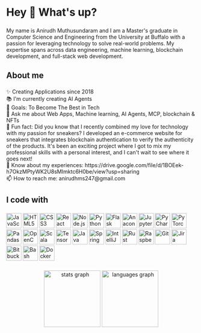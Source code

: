<h1 align="left">Hey 👋 What's up?</h1>

###

<p align="left">My name is Anirudh Muthusundaram and I am a Master's graduate in Computer Science and Engineering from the University at Buffalo with a passion for leveraging technology to solve real-world problems. My expertise spans across data engineering, machine learning, blockchain development, and full-stack web development.</p>

###

<h2 align="left">About me</h2>

###

<p align="left">✨ Creating Applications since 2018<br>📚 I'm currently creating AI Agents<br>🎯 Goals: To Become The Best in Tech<br>💬 Ask me about Web Apps, Machine learning, AI Agents, MCP, blockchain & NFTs<br>🎲 Fun fact: Did you know that I recently combined my love for technology with my passion for sneakers? I developed an e-commerce website for sneakers that integrates blockchain authentication to verify the authenticity of the products. It's been an exciting project where I got to mix my professional skills with a personal interest, and I can't wait to see where it goes next!<br>📄 Know about my experiences: https://drive.google.com/file/d/1BOEek-h7OkzMPtyWK2U8sMImktc6H0be/view?usp=sharing<br>📫 How to reach me: anirudhms247@gmail.com</p>

###

<h2 align="left">I code with</h2>

###

<p align="left">
<img src="https://cdn.jsdelivr.net/gh/devicons/devicon/icons/javascript/javascript-original.svg" height="40" alt="JavaScript" />
<img src="https://cdn.jsdelivr.net/gh/devicons/devicon/icons/html5/html5-original.svg" height="40" alt="HTML5" />
<img src="https://cdn.jsdelivr.net/gh/devicons/devicon/icons/css3/css3-original.svg" height="40" alt="CSS3" />
<img src="https://cdn.jsdelivr.net/gh/devicons/devicon/icons/react/react-original.svg" height="40" alt="React" />
<img src="https://cdn.jsdelivr.net/gh/devicons/devicon/icons/nodejs/nodejs-original.svg" height="40" alt="Node.js" />
<img src="https://cdn.jsdelivr.net/gh/devicons/devicon/icons/python/python-original.svg" height="40" alt="Python" />
<img src="https://cdn.jsdelivr.net/gh/devicons/devicon/icons/flask/flask-original.svg" height="40" alt="Flask" />
<img src="https://cdn.jsdelivr.net/gh/devicons/devicon/icons/anaconda/anaconda-original.svg" height="40" alt="Anaconda" />
<img src="https://cdn.jsdelivr.net/gh/devicons/devicon/icons/jupyter/jupyter-original.svg" height="40" alt="Jupyter" />
<img src="https://cdn.jsdelivr.net/gh/devicons/devicon/icons/pycharm/pycharm-original.svg" height="40" alt="PyCharm" />
<img src="https://cdn.jsdelivr.net/gh/devicons/devicon/icons/pytorch/pytorch-original.svg" height="40" alt="PyTorch" />
<img src="https://cdn.jsdelivr.net/gh/devicons/devicon/icons/pandas/pandas-original.svg" height="40" alt="Pandas" />
<img src="https://cdn.jsdelivr.net/gh/devicons/devicon/icons/opencv/opencv-original.svg" height="40" alt="OpenCV" />
<img src="https://cdn.jsdelivr.net/gh/devicons/devicon/icons/scala/scala-original.svg" height="40" alt="Scala" />
<img src="https://cdn.jsdelivr.net/gh/devicons/devicon/icons/tensorflow/tensorflow-original.svg" height="40" alt="TensorFlow" />
<img src="https://cdn.jsdelivr.net/gh/devicons/devicon/icons/java/java-original.svg" height="40" alt="Java" />
<img src="https://cdn.jsdelivr.net/gh/devicons/devicon/icons/spring/spring-original.svg" height="40" alt="Spring" />
<img src="https://cdn.jsdelivr.net/gh/devicons/devicon/icons/intellij/intellij-original.svg" height="40" alt="IntelliJ" />
<img src="https://cdn.jsdelivr.net/gh/devicons/devicon@latest/icons/rust/rust-original.svg" height="40" alt="Rust" />
<img src="https://cdn.jsdelivr.net/gh/devicons/devicon/icons/raspberrypi/raspberrypi-original.svg" height="40" alt="Raspberry Pi" />
<img src="https://cdn.jsdelivr.net/gh/devicons/devicon/icons/git/git-original.svg" height="40" alt="Git" />
<img src="https://cdn.jsdelivr.net/gh/devicons/devicon/icons/jira/jira-original.svg" height="40" alt="Jira" />
<img src="https://cdn.jsdelivr.net/gh/devicons/devicon/icons/bitbucket/bitbucket-original.svg" height="40" alt="Bitbucket" />
<img src="https://cdn.jsdelivr.net/gh/devicons/devicon/icons/bash/bash-original.svg" height="40" alt="Bash" />
<img src="https://cdn.jsdelivr.net/gh/devicons/devicon/icons/docker/docker-original.svg" height="40" alt="Docker" />
</p>

###

<div align="center">
<img src="https://github-readme-stats.vercel.app/api?username=anirudh-muthusundaram&hide_title=false&hide_rank=false&show_icons=true&include_all_commits=true&count_private=true&disable_animations=false&theme=dracula&locale=en&hide_border=false&order=1" height="150" alt="stats graph" />
<img src="https://github-readme-stats.vercel.app/api/top-langs?username=anirudh-muthusundaram&locale=en&hide_title=false&layout=compact&card_width=320&langs_count=5&theme=dracula&hide_border=false&order=2" height="150" alt="languages graph" />
</div>

###
